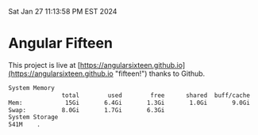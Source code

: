 Sat Jan 27 11:13:58 PM EST 2024

# Angular Fifteen


This project is live at [https://angularsixteen.github.io](https://angularsixteen.github.io "fifteen!") thanks to Github.

```bash
System Memory
               total        used        free      shared  buff/cache   available
Mem:            15Gi       6.4Gi       1.3Gi       1.0Gi       9.0Gi       8.9Gi
Swap:          8.0Gi       1.7Gi       6.3Gi
System Storage
541M	.
